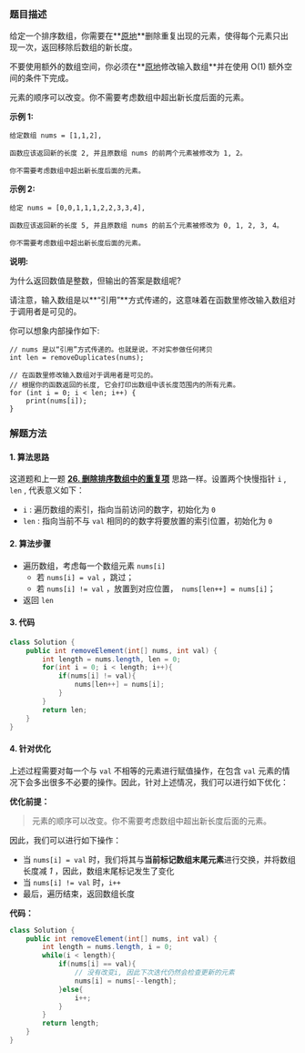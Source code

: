 ### 题目描述

给定一个排序数组，你需要在**[原地](http://baike.baidu.com/item/原地算法)**删除重复出现的元素，使得每个元素只出现一次，返回移除后数组的新长度。

不要使用额外的数组空间，你必须在**[原地](https://baike.baidu.com/item/原地算法)修改输入数组**并在使用 O(1) 额外空间的条件下完成。

元素的顺序可以改变。你不需要考虑数组中超出新长度后面的元素。

**示例 1:**

```
给定数组 nums = [1,1,2], 

函数应该返回新的长度 2, 并且原数组 nums 的前两个元素被修改为 1, 2。

你不需要考虑数组中超出新长度后面的元素。
```

**示例 2:**

```
给定 nums = [0,0,1,1,1,2,2,3,3,4],

函数应该返回新的长度 5, 并且原数组 nums 的前五个元素被修改为 0, 1, 2, 3, 4。

你不需要考虑数组中超出新长度后面的元素。
```

**说明:**

为什么返回数值是整数，但输出的答案是数组呢?

请注意，输入数组是以**“引用”**方式传递的，这意味着在函数里修改输入数组对于调用者是可见的。

你可以想象内部操作如下:

```
// nums 是以“引用”方式传递的。也就是说，不对实参做任何拷贝
int len = removeDuplicates(nums);

// 在函数里修改输入数组对于调用者是可见的。
// 根据你的函数返回的长度, 它会打印出数组中该长度范围内的所有元素。
for (int i = 0; i < len; i++) {
    print(nums[i]);
}
```



### 解题方法

#### 1. 算法思路

这道题和上一题 **[26. 删除排序数组中的重复项](https://leetcode-cn.com/problems/remove-duplicates-from-sorted-array/)** 思路一样。设置两个快慢指针 `i` , `len` , 代表意义如下：

- `i` : 遍历数组的索引，指向当前访问的数字，初始化为 `0`
- `len` : 指向当前不与 `val` 相同的的数字将要放置的索引位置，初始化为 `0`

#### 2. 算法步骤

- 遍历数组，考虑每一个数组元素 `nums[i]` 
  - 若 `nums[i] = val` ，跳过；
  - 若 `nums[i] != val` ，放置到对应位置，` nums[len++] = nums[i]`；
- 返回 `len` 

#### 3. 代码

```java
class Solution {
    public int removeElement(int[] nums, int val) {
        int length = nums.length, len = 0;
        for(int i = 0; i < length; i++){
            if(nums[i] != val){
                nums[len++] = nums[i];
            }
        }
        return len;
    }
}
```

#### 4. 针对优化

上述过程需要对每一个与 `val` 不相等的元素进行赋值操作，在包含 `val` 元素的情况下会多出很多不必要的操作。因此，针对上述情况，我们可以进行如下优化：

**优化前提：** 

> 元素的顺序可以改变。你不需要考虑数组中超出新长度后面的元素。

因此，我们可以进行如下操作：

- 当 `nums[i] = val` 时，我们将其与**当前标记数组末尾元素**进行交换，并将数组长度减 *1* ，因此，数组末尾标记发生了变化
- 当 `nums[i] != val` 时，`i++`
- 最后，遍历结束，返回数组长度

**代码：**

```java
class Solution {
    public int removeElement(int[] nums, int val) {
        int length = nums.length, i = 0;
        while(i < length){
            if(nums[i] == val){
                // 没有改变i, 因此下次迭代仍然会检查更新的元素
                nums[i] = nums[--length];
            }else{
                i++;
            }
        }
        return length;
    }
}
```







